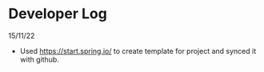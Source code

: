 # Developer Log

15/11/22
* Used https://start.spring.io/ to create template for project and synced it with github. 